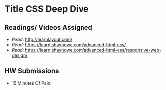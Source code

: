 # Title CSS Deep Dive


## Readings/ Videos Assigned

- *Read*: http://learnlayout.com/
- *Read*: https://learn.shayhowe.com/advanced-html-css/
- *Read*: https://learn.shayhowe.com/advanced-html-css/responsive-web-design/

## HW Submissions

- 15 Minutes Of Pain: 